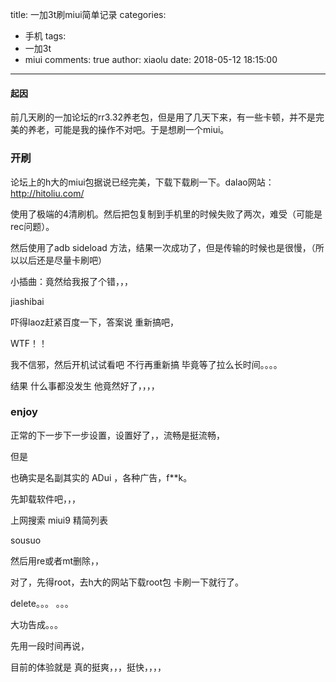 title: 一加3t刷miui简单记录
categories:
  - 手机
tags:
  - 一加3t
  - miui
comments: true
author: xiaolu
date: 2018-05-12 18:15:00
---
#### 起因
前几天刷的一加论坛的rr3.32养老包，但是用了几天下来，有一些卡顿，并不是完美的养老，可能是我的操作不对吧。于是想刷一个miui。

### 开刷
论坛上的h大的miui包据说已经完美，下载下载刷一下。dalao网站：http://hitoliu.com/

使用了极端的4清刷机。然后把包复制到手机里的时候失败了两次，难受（可能是rec问题）。

然后使用了adb sideload 方法，结果一次成功了，但是传输的时候也是很慢，（所以以后还是尽量卡刷吧）

小插曲：竟然给我报了个错，，，

jiashibai

吓得laoz赶紧百度一下，答案说 重新搞吧，

WTF！！

我不信邪，然后开机试试看吧 不行再重新搞 毕竟等了拉么长时间。。。。

结果 什么事都没发生 他竟然好了，，，，

### enjoy
正常的下一步下一步设置，设置好了，，流畅是挺流畅，

但是

也确实是名副其实的 ADui ，各种广告，f**k。

先卸载软件吧，，，

上网搜索 miui9 精简列表

sousuo

然后用re或者mt删除，，

对了，先得root，去h大的网站下载root包 卡刷一下就行了。

delete。。。 。。。

大功告成。。。

先用一段时间再说，

目前的体验就是 真的挺爽，，，挺快，，，，